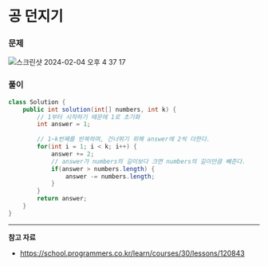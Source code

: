 # 공 던지기

### 문제

![스크린샷 2024-02-04 오후 4 37 17](https://github.com/Heo-y-y/development-blog/assets/112863029/189207fc-d6f5-44ba-a55a-94c0e186b164)

### 풀이

```java
class Solution {
    public int solution(int[] numbers, int k) {
        // 1부터 시작하기 때문에 1로 초기화
        int answer = 1;
        
        // 1~k번째를 반복하며, 건너뛰기 위해 answer에 2씩 더한다.
        for(int i = 1; i < k; i++) {
            answer += 2;
            // answer가 numbers의 길이보다 크면 numbers의 길이만큼 빼준다.
            if(answer > numbers.length) {
                answer -= numbers.length;
            }
        } 
        return answer;
    }
}
```

---

**참고 자료**

- <https://school.programmers.co.kr/learn/courses/30/lessons/120843>
